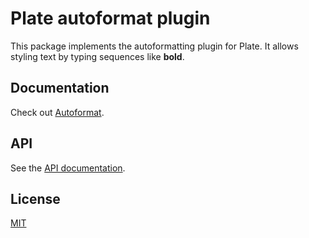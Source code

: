 # Plate autoformat plugin

This package implements the autoformatting plugin for Plate. It allows
styling text by typing sequences like **bold**.

## Documentation

Check out
[Autoformat](https://platejs.org/docs/autoformat).

## API

See the [API documentation](https://plate-api.udecode.io/globals.html). 

## License

[MIT](../../LICENSE)
